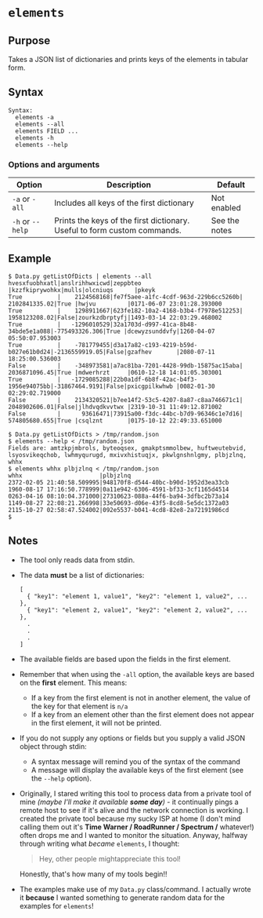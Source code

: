 # `elements`

## Purpose
Takes a JSON list of dictionaries and prints keys of the elements in tabular form.

## Syntax
```
Syntax:
  elements -a
  elements --all
  elements FIELD ...
  elements -h
  elements --help
```

### Options and arguments
| Option | Description | Default |
| ------ | ----------- | ------- |
|  `-a` or `-all`  | Includes all keys of the first dictionary | Not enabled |
| `-h` or `--help` | Prints the keys of the first dictionary.  Useful to form custom commands. | See the notes |

## Example

```
$ Data.py getListOfDicts | elements --all
hvesxfuobhxatl|anslrihhwxicwd|zeppbteo                            |kzzfkiprywohkx|mulls|olcniuqs      |pkeyk
True          |    2124568168|fe7f5aee-a1fc-4cdf-963d-229b6cc5260b| 2102841335.02|True |hwjvu         |0171-06-07 23:01:28.393000
True          |    1298911667|623fe182-10a2-4168-b3b4-f7978e512253| 1958123208.02|False|zourkzdbrptyfj|1493-03-14 22:03:29.468002
True          |   -1296010529|32a1703d-d997-41ca-8b48-34bde5e1a088|-775493326.306|True |dcewyzsunddvfy|1260-04-07 05:50:07.953003
True          |    -781779455|d3a17a82-c193-4219-b59d-b027e61b0d24|-2136559919.05|False|gzafhev       |2080-07-11 18:25:00.536003
False         |    -348973581|a7ac81ba-7201-4428-99db-15875ac15aba| 2036871096.45|True |mdwerhrzt     |0610-12-18 14:01:05.303001
True          |   -1729085288|22b0a1df-6b8f-42ac-b4f3-1956e94075bb|-31867464.9191|False|pxicgpilkwhwb |0082-01-30 02:29:02.719000
False         |    2134320521|b7ee14f2-53c5-4207-8a87-c8aa746671c1| 2048902606.01|False|jlhdvqdkvvtwx |2319-10-31 11:49:12.871002
False         |      93616471|73915a00-f3dc-44bc-b7d9-96346c1e7d16| 574805680.655|True |csqlznt       |0175-10-12 22:49:33.651000
```

```
$ Data.py getListOfDicts > /tmp/random.json
$ elements --help < /tmp/random.json
Fields are: amtzkpjmbrols, byteoqsex, gmakptsmmolbew, huftweutebvid, lsyosvikeqchob, lwhmyqurugd, mxivxhistuqjx, pkwlgnshnlgmy, plbjzlnq, whhx
$ elements whhx plbjzlnq < /tmp/random.json
whhx                      |plbjzlnq
2372-02-05 21:40:58.509995|948170f8-d544-40bc-b90d-1952d3ea33cb
1960-08-17 17:16:50.778999|0a11e942-6306-4591-bf33-3cf1165d4514
0263-04-16 08:10:04.371000|27310623-088a-44f6-ba94-3dfbc2b73a14
1149-08-27 22:08:21.266998|33e50693-d06e-43f5-8cd8-5e5dc1372a03
2115-10-27 02:58:47.524002|092e5537-b041-4cd8-82e8-2a72191986cd
$
```

## Notes

- The tool only reads data from stdin.
- The data **must** be a list of dictionaries:
  ```
  [
    { "key1": "element 1, value1", "key2": "element 1, value2", ... },
    { "key1": "element 2, value1", "key2": "element 2, value2", ... },
    .
    .
    .
  ]
  ```
- The available fields are based upon the fields in the first element.
- Remember that when using the `-all` option, the available keys are based on the **first** element.  This means:
  - If a key from the first element is not in another element, the value of the key for that element is `n/a`
  - If a key from an element other than the first element does not appear in the first element, it will not be printed.
- If you do not supply any options or fields but you supply a valid JSON object through stdin:
  - A syntax message will remind you of the syntax of the command
  - A message will display the available keys of the first element (see the `--help` option).
- Originally, I stared writing this tool to process data from a private tool of mine _(maybe I'll make it available **some day**)_ - it continually pings a remote host to see if it's alive and the network connection is working.  I created the private tool because my sucky ISP at home (I don't mind calling them out it's **Time Warner / RoadRunner / Spectrum /** whatever!) often drops me and I wanted to monitor the situation.  Anyway, halfway through writing what _became_ `elements`, I thought:

  > Hey, other people mightappreciate this tool!

  Honestly, that's how many of my tools begin!!
- The examples make use of my `Data.py` class/command.  I actually wrote it **because** I wanted something to generate random data for the examples for `elements`!
